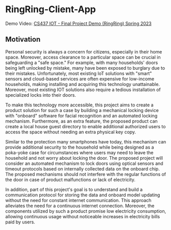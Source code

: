 # RingRing-Client-App

Demo Video: [CS437 IOT - Final Project Demo (RingRing) Spring 2023](link-to-demo-video)

## Motivation

Personal security is always a concern for citizens, especially in their home space. Moreover, access clearance to a particular space can be crucial in safeguarding a "safe space." For example, with many households' doors being left unlocked by mistake, many have been exposed to burglary due to their mistakes. Unfortunately, most existing IoT solutions with "smart" sensors and cloud-based services are often expensive for low-income households, making installing and acquiring this technology unattainable. Moreover, most existing IOT solutions also require a tedious installation of specialized locks into their doors.

To make this technology more accessible, this project aims to create a product solution for such a case by building a mechanical locking device with "onboard" software for facial recognition and an automated locking mechanism. Furthermore, as an extra feature, the proposed product can create a local house guest directory to enable additional authorized users to access the space without needing an extra physical key copy.

Similar to the protection many smartphones have today, this mechanism can provide additional security to the household while being designed as a poka-yoke case for circumstances where users may need to leave the household and not worry about locking the door. The proposed project will consider an automated mechanism to lock doors using optical sensors and timeout protocols based on internally collected data on the onboard chip. The proposed mechanisms should not interfere with the regular functions of the door in case of product malfunctions or lack of electricity.

In addition, part of this project's goal is to understand and build a communication protocol for storing the data and onboard model updating without the need for constant internet communication. This approach alleviates the need for a continuous internet connection. Moreover, the components utilized by such a product promise low electricity consumption, allowing continuous usage without noticeable increases in electricity bills paid by users.
